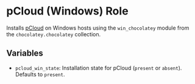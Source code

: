 # pCloud (Windows) Role

Installs [pCloud](https://www.pcloud.com/) on Windows hosts using the `win_chocolatey` module from the `chocolatey.chocolatey` collection.

## Variables

- `pcloud_win_state`: Installation state for pCloud (`present` or `absent`). Defaults to `present`.
